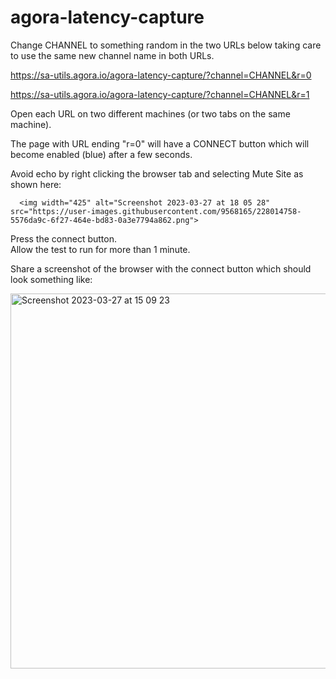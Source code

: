 # agora-latency-capture      


Change CHANNEL to something random in the two URLs below taking care to use the same new channel name in both URLs.


https://sa-utils.agora.io/agora-latency-capture/?channel=CHANNEL&r=0      

https://sa-utils.agora.io/agora-latency-capture/?channel=CHANNEL&r=1    

Open each URL on two different machines (or two tabs on the same machine).    
     
The page with URL ending "r=0" will have a CONNECT button which will become enabled (blue) after a few seconds. 
     
Avoid echo by right clicking the browser tab and selecting Mute Site as shown here:    

      <img width="425" alt="Screenshot 2023-03-27 at 18 05 28" src="https://user-images.githubusercontent.com/9568165/228014758-5576da9c-6f27-464e-bd83-0a3e7794a862.png">

     
Press the connect button.      
Allow the test to run for more than 1 minute.      

Share a screenshot of the browser with the connect button which should look something like: 





<img width="600" alt="Screenshot 2023-03-27 at 15 09 23" src="https://user-images.githubusercontent.com/9568165/227982877-daaa7bd7-0dee-483a-9848-7a70a6e37a44.png">
